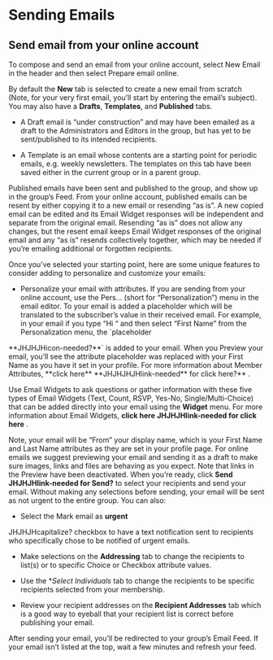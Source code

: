 # Sending Emails
<span id="gv-Sending-emails"></span>

## Send email from your online account
<span id="gv-Send-email-from-your-online"></span>

To compose and send an email from your online account, select New
Email in the header and then select Prepare email online.  

By default the **New** tab is selected to create a new email from
scratch (Note, for your very first email, you’ll start by entering the
email’s subject).  You may also have a **Drafts**, **Templates**,
and **Published** tabs.  

* A Draft email is “under construction” and may have been emailed as a
draft to the Administrators and Editors in the group, but has yet to be
sent/published to its intended recipients.  

* A Template is an email whose contents are a starting point for
periodic emails, e.g. weekly newsletters.  The templates on this tab
have been saved either in the current group or in a parent group.  

Published emails have been sent and published to the group, and show up
in the group’s Feed.
From your online account, published emails can be
resent by either copying it to a new email or resending “as is”.
A new copied email can be edited and its Email Widget responses will be
independent and separate from the original email.
Resending “as is” does not allow any changes, but the resent email
keeps Email Widget responses of the original email and any “as is”
resends collectively together, which may be needed if you’re emailing
additional or forgotten recipients.

Once you’ve selected your starting point, here are some unique
features to consider adding to personalize and customize your emails:

* Personalize your email with attributes.
If you are sending from your online account, use the Pers… (short for
“Personalization”) menu in the email editor.
To your email is added a placeholder which will be translated to the
subscriber’s value in their received email.
For example, in your email if you type “Hi “ and then select “First
Name” from the Personalization menu, the `placeholder
<span class="todo">
**JHJHJHicon-needed?**`
</span>
is added to your email.
When you Preview your email, you’ll see the attribute placeholder was
replaced with your First Name as you have it set in your profile.
For more information about Member Attributes, **click here**
<span class="todo">
**JHJHJHJHlink-needed** for click here?**
</span>
.

Use Email Widgets to ask questions or gather information with these
five types of Email Widgets (Text, Count, RSVP, Yes-No,
Single/Multi-Choice) that can be added directly into your email using
the **Widget** menu.
For more information about Email Widgets, **click here**
<span class="todo">
**JHJHJHlink-needed for click here**
</span>
.

Note, your email will be “From” your display name, which is your
First Name and Last Name attributes as they are set in your profile
page.
For online emails we suggest previewing your email and sending it as a
draft to make sure images, links and files are behaving as you expect.
Note that links in the Preview have been deactivated.
When you’re ready,
click **Send**
<span class="todo">
**JHJHJHlink-needed for Send?**
</span>
to select your
recipients and send your email.
Without making any selections before sending, your email will be sent
as not urgent to the entire group.
You can also:

* Select the Mark email as **urgent**
<span class="todo">
JHJHJHcapitalize?
</span>
checkbox to
have a text notification sent to recipients who specifically chose to
be notified of urgent emails.

* Make selections on the **Addressing** tab to change the recipients
to list(s) or to specific Choice or Checkbox attribute values. 

* Use the **Select Individuals* tab to change the recipients to be specific
recipients selected from your membership.  

* Review your recipient addresses on the **Recipient Addresses** tab
which is a good way to eyeball that your recipient list is correct
before publishing your email.

After sending your email, you’ll be redirected to your group’s Email
Feed.  If your email isn’t listed at the top, wait a few minutes and
refresh your feed.
